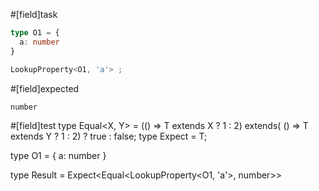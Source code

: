 #[field]task
```ts
type O1 = {
  a: number
}

LookupProperty<O1, 'a'> ;
```

#[field]expected
```ts
number
```

#[field]test
type Equal<X, Y> = (<T>() => T extends X ? 1 : 2) extends(
    <T>() => T extends Y ? 1 : 2) ? true : false;
type Expect<T extends true> = T;

type O1 = {
  a: number
}

type Result = Expect<Equal<LookupProperty<O1, 'a'>, number>>